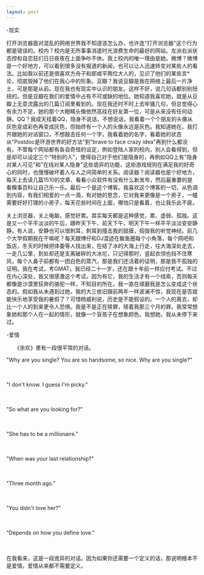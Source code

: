 ```yaml
---
layout: post
---
```

-现实

打开浏览器面对混乱的网络世界我不知道该怎么办，也许连"打开浏览器"这个行为都是错误的。校内？校内是无所事事消遣时光浪费生命的最好的网站。左派右派状态控和自恋狂们日日夜夜在上面争吵不休。我上校内的唯一理由是她。微博？微博是一个好地方，可以看到很多没有报道的新闻，也可以让人迅速转变对某些人的看法。比如我以前还是很喜欢方舟子和郎咸平两位大人的，见识了他们的某些言*论，彻底毁掉了他们在我心中的形象。豆瓣？我说豆瓣是我在网络上最后一片净土，可是那是从前。现在我也有现实中认识的朋友。这样不好，说几句话都别别扭扭的。但是豆瓣在我们的爱情中占有不可或缺的地位。她知道我喜欢她，就是从豆瓣上无意流露出的几篇订阅里看到的。现在我还时不时上去牢骚几句，但总觉得心有余力不足，她的那个大眼睛头像依然高挂在好友第一位，可是从来没有任何动静。QQ？我成天挂着QQ，隐身不说话，不想说话，我看着一个个朋友的头像从灰色变成彩色再变成灰色，但始终有一个人的头像永远是灰色。我知道她在。我打开跟她的对话窗口，不想敲击任何一个字。我看着她的名字，看着她的状态从"Postdoc是环游世界的好方法"到"brave to face crazy idea"再到什么都没有。不管每个网站都有各自奇怪的设定，例如登陆人家的校内，别人会看得到，但是却可以设定三个"特别的人"，使得自己对于他们是隐身的，再例如QQ上有"隐身对某人可见"和"在线对某人隐身"这些诡异的功能，这些游戏规则在满足我的好奇心的同时，也慢慢破坏着人与人之间简单的关系。阅读器？阅读器也是个好地方，每天上去读几篇1510的文章、看看小众软件有没有什么新发布，然后最重要的是看糗事百科让自己乐一乐。最后一个是这个博客。我喜欢这个博客的一切，从色调到内容，有我们相爱的一点一滴，有对她的思念，它对我来更像是一个房子，一幢需要好好打理的小房子，每天花些时间在上面，哪怕只是看着，也让我乐此不疲。

关上浏览器，关上电脑，感觉好累。其实每天都是这种感觉，累、虚弱、孤独。这是又一个平平淡淡的午后，跟昨天下午、前天下午、明天下午一样平平淡淡安安静静。有人说，安静也可以很刺耳，刺耳到撞击我的鼓膜，捣毁我的听觉神经。前几个大学假期我在干嘛呢？每天跟博仔和DJ混迹在鲅鱼圈每个小角落，每个网吧和饭店，冬天的时候把体委等人找出来，在结了冰的大海上行走，往大海深处走去，一走几公里，到处却还是支离破碎的大冰坨，只记得那时，竖起衣领也挡不住寒风，每个人鼻子前都有一团白色的蒸汽，那是我们还活着的证明，那是我不孤独的证明。我在考试，考GMAT。我已经二十一岁，还在跟十年前一样应付考试。不过在内心深处，我又很感激这个考试，因为有它，我的生活才有一个线索，否则每天都像是沙漠里狂奔的骆驼一样，不知目的所在。我一直在琢磨我是怎么变成这个状态的。假如我从未遇到过她，我的大三依旧跟前两年一样波澜不惊，我现在是否就能快乐地享受我的暑假了？可惜杨威利说，历史是不能假设的。一个人的离去，却比一个人的到来更令人恐惧。我是不是正在赎罪，赎着我那三个月的罪。我常常想象她和那个人在一起的情形，就像一个盲孩子在想象颜色。我想她，我从未停下来过。
  
-爱情
  
　　《余欢》里有一段很平常的对话。

"Why are you single? You are so handsome, so nice. Why are you single?"
  
　　

"I don't know. I guess I'm picky."
  
　　

"So what are you looking for?"
  
　　

"She has to be a millionaire."
  
　　

"When was your last relationship?"
  
　　

"Three month ago."
  
　　

"You didn't love her?"
  
　　

"Depends on how you define love."
  
　　

在我看来，这是一段诡异的对话。因为如果你还需要一个定义的话，那说明根本不是爱情。爱情从来都不需要定义。